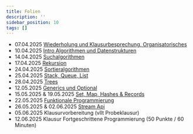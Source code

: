```yaml
---
title: Folien
description: ''
sidebar_position: 10
tags: []
---
```


- 07.04.2025
  [Wiederholung und Klausurbesprechung, Organisatorisches](/slides/steffen/java-2/recap)
- 10.04.2025
  [Intro Algorithmen und Datenstrukturen](/slides/steffen/java-2/intro-dsa)
- 14.04.2025 [Suchalgorithmen](/slides/steffen/java-2/search-algo)
- 17.04.2025 [Rekursion](/slides/steffen/java-2/iteration-recursion)
- 24.04.2025 [Sortieralgorithmen](/slides/steffen/java-2/sort-algo)
- 25.04.2025 [Stack, Queue, List](/slides/steffen/java-2/stack-queue-list)
- 28.04.2025 [Trees](/slides/steffen/java-2/trees)
- 12.05.2025 [Generics und Optional](/slides/steffen/java-2/generics-optional)
- 15.05.2025 & 19.05.2025
  [Set, Map, Hashes & Records](/slides/steffen/java-2/sets-maps-hashes-records)
- 22.05.2025
  [Funktionale Programmierung](/slides/steffen/java-2/functional-programming)
- 26.05.2025 & 02.06.2025 [Stream Api ](/slides/steffen/java-2/stream-api)
- 05.06.2025 Klausurvorbereitung (vllt Probeklausur)
- 12.06.2025 Klausur Fortgeschrittene Programmierung (50 Punkte / 60 Minuten)

